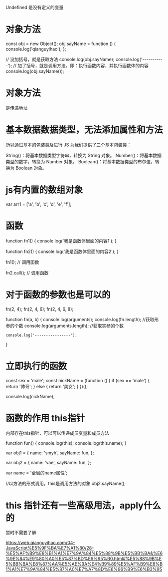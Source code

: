 Undefined 是没有定义的变量


# 对象方法

const obj = new Object();
obj.sayName = function () {
    console.log('qianguyihao');
};

// 没加括号，就是获取方法
console.log(obj.sayName);
console.log('-----------');
// 加了括号，就是调用方法。即：执行函数内容，并执行函数体的内容
console.log(obj.sayName());



# 对象方法
是传递地址


# 基本数据数据类型，无法添加属性和方法

所以通过基本的包装类及进行
JS 为我们提供了三个基本包装类：

String()：将基本数据类型字符串，转换为 String 对象。
Number()：将基本数据类型的数字，转换为 Number 对象。
Boolean()：将基本数据类型的布尔值，转换为 Boolean 对象。

# js有内置的数组对象
var arr1 = ['a', 'b', 'c', 'd', 'e', 'f'];

# 函数
function fn1() {
	console.log('我是函数体里面的内容1');
}

function fn2() {
	console.log('我是函数体里面的内容2');
}

fn1(); // 调用函数

fn2.call(); // 调用函数


# 对于函数的参数也是可以的

fn(2, 4);
fn(2, 4, 6);
fn(2, 4, 6, 8);

function fn(a, b) {
    console.log(arguments);
    console.log(fn.length); //获取形参的个数
    console.log(arguments.length); //获取实参的个数

    console.log('----------------');
}



# 立即执行的函数
const sex = 'male';
const nickName = (function () {
  if (sex == 'male') {
    return '帅哥';
  } else {
    return '美女';
  }
})();

console.log(nickName);



# 函数的作用 this指针
内部存在this指针，可以可以传递成员变量和成员方法


function fun() {
    console.log(this);
    console.log(this.name);
}

var obj1 = {
    name: 'smyh',
    sayName: fun,
};

var obj2 = {
    name: 'vae',
    sayName: fun,
};

var name = '全局的name属性';

//以方法的形式调用，this是调用方法的对象
obj2.sayName();


# this 指针还有一些高级用法，apply什么的

暂时不需要了解

https://web.qianguyihao.com/04-JavaScript%E5%9F%BA%E7%A1%80/28-%E5%AF%B9%E8%B1%A1%E7%9A%84%E5%88%9B%E5%BB%BA&%E6%9E%84%E9%80%A0%E5%87%BD%E6%95%B0.html#%E5%88%9B%E5%BB%BA%E8%87%AA%E5%AE%9A%E4%B9%89%E5%AF%B9%E8%B1%A1%E7%9A%84%E5%87%A0%E7%A7%8D%E6%96%B9%E6%B3%95